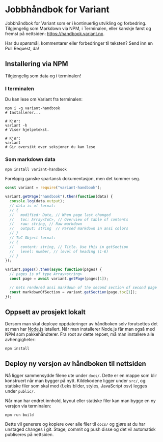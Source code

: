 # Jobbhåndbok for Variant

Jobbhåndbok for Variant som er i kontinuerlig utvikling og forbedring.
Tilgjengelig som Markdown via NPM, i Terminalen, eller kanskje først og fremst
på nettsiden: https://handbook.variant.no.

Har du spørsmål, kommentarer eller forbedringer til teksten? Send inn en Pull
Request, da!

## Installering via NPM

Tilgjengelig som data og i terminalen!

### I terminalen

Du kan lese om Variant fra terminalen:

```shell
npm i -g variant-handbook
# Installerer...

# Kjør:
variant -h
# Viser hjelpetekst.

# Kjør:
variant
# Gir oversikt over seksjoner du kan lese
```

### Som markdown data

```shell
npm install variant-handbook
```

Foreløpig ganske spartansk dokumentasjon, men det kommer seg.

```js
const variant = require("variant-handbook");

variant.getPage("handbook").then(function(data) {
  console.log(data.output);
  // data is of format:
  // {
  //   modified: Date, // When page last changed
  //   toc: Array<ToC>, // Overview of table of contents
  //   raw: string, // Raw markdown
  //   output: string  // Parsed markdown in ansi colors
  // }
  // ToC Object format:
  // {
  //   content: string, // Title. Use this in getSection
  //   level: number, // level of heading (1-6)
  // }
});

variant.pages().then(async function(pages) {
  // pages is of type Array<string>
  const page = await variant.getPage(pages[1]);

  // Gets rendered ansi markdown of the second section of second page
  const markdownOfSection = variant.getSection(page.toc[1]);
});
```

## Oppsett av prosjekt lokalt

Dersom man skal deploye oppdateringer av håndboken selv forutsettes det at man
har [Node.js](https://nodejs.org/en/) istallert. Når man installerer Node.js får
man også med NPM som pakkehåndterer. Fra root av dette repoet, må man installere
alle avhengigheter:

```shell
npm install
```

## Deploy ny versjon av håndboken til nettsiden

Nå ligger sammensydde filene ute under `docs/`. Dette er en mappe som blir
konstruert når man bygger på nytt. Kildekodene ligger under `src/`, og statiske
filer som skal med (f.eks bilder, styles, JavaScript osv) legges under
`public/`.

Når man har endret innhold, layout eller statiske filer kan man bygge en ny
versjon via terminalen:

```shell
npm run build
```

Dette vil generere og kopiere over alle filer til `docs/` og gjøre at du har
unstaged changes i git. Stage, commit og push disse og det vil automatisk
publiseres på nettsiden.
